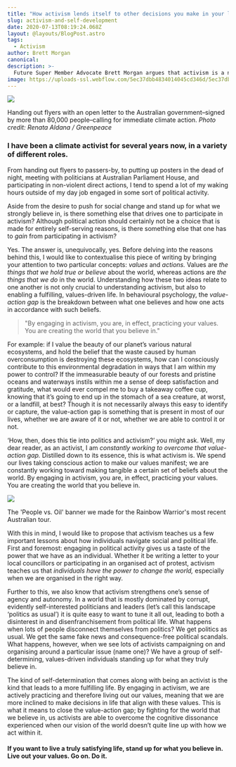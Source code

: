 ```yaml
---
title: "How activism lends itself to other decisions you make in your life"
slug: activism-and-self-development
date: 2020-07-13T08:19:24.068Z
layout: @layouts/BlogPost.astro
tags:
  - Activism
author: Brett Morgan
canonical:
description: >-
  Future Super Member Advocate Brett Morgan argues that activism is a necessary part of living a truly meaningful life.
image: https://uploads-ssl.webflow.com/5ec37dbb4834014045cd346d/5ec37dbc4834010ca8cd3e3f_Hero%20Image.jpg
---
```


![](https://uploads-ssl.webflow.com/5c1443dba808385e680d18e4/5e2b8ce1654089542f5d18b9_Thumbnail.jpg)

Handing out flyers with an open letter to the Australian government–signed by more than 80,000 people–calling for immediate climate action. _Photo credit: Renata Aldana / Greenpeace_

### I have been a climate activist for several years now, in a variety of different roles.

From handing out flyers to passers-by, to putting up posters in the dead of night, meeting with politicians at Australian Parliament House, and participating in non-violent direct actions, I tend to spend a lot of my waking hours outside of my day job engaged in some sort of political activity.

Aside from the desire to push for social change and stand up for what we strongly believe in, is there something else that drives one to participate in activism? Although political action should certainly not be a choice that is made for entirely self-serving reasons, is there something else that one has to _gain_ from participating in activism?

Yes. The answer is, unequivocally, yes. Before delving into the reasons behind this, I would like to contextualise this piece of writing by bringing your attention to two particular concepts: _values_ and _actions._ Values are _the things that_ _we hold true or believe_ about the world, whereas actions are _the things that we do_ in the world. Understanding how these two ideas relate to one another is not only crucial to understanding activism, but also to enabling a fulfilling, values-driven life. In behavioural psychology, the _value-action gap_ is the breakdown between what one believes and how one acts in accordance with such beliefs.

> "By engaging in activism, you are, in effect, practicing your values. You are creating the world that you believe in."

For example: if I value the beauty of our planet’s various natural ecosystems, and hold the belief that the waste caused by human overconsumption is destroying these ecosystems, how can I consciously contribute to this environmental degradation in ways that I am within my power to control? If the immeasurable beauty of our forests and pristine oceans and waterways instils within me a sense of deep satisfaction and gratitude, what would ever compel me to buy a takeaway coffee cup, knowing that it’s going to end up in the stomach of a sea creature, at worst, or a landfill, at best? Though it is not necessarily always this easy to identify or capture, the value-action gap is something that is present in most of our lives, whether we are aware of it or not, whether we are able to control it or not.

‘How, then, does this tie into politics and activism?’ you might ask. Well, my dear reader, as an activist, I am _constantly working to overcome that value-action gap._ Distilled down to its essence, this is what activism is. We spend our lives taking conscious action to make our values manifest; we are constantly working toward making tangible a certain set of beliefs about the world. By engaging in activism, you are, in effect, practicing your values. You are creating the world that you believe in.

![](https://uploads-ssl.webflow.com/5c1443dba808385e680d18e4/5e2934b979dbf766fab1bdf8_Hero%20Image.jpg)

The 'People vs. Oil' banner we made for the Rainbow Warrior's most recent Australian tour.

With this in mind, I would like to propose that activism teaches us a few important lessons about how individuals navigate social and political life. First and foremost: engaging in political activity gives us a taste of the power that we have as an individual. Whether it be writing a letter to your local councillors or participating in an organised act of protest, activism teaches us that _individuals have the power to change the world,_ especially when we are organised in the right way.

Further to this, we also know that activism strengthens one’s sense of agency and autonomy. In a world that is mostly dominated by corrupt, evidently self-interested politicians and leaders (let’s call this landscape ‘politics as usual’) it is quite easy to want to tune it all out, leading to both a disinterest in and disenfranchisement from political life. What happens when lots of people disconnect themselves from politics? We get politics as usual. We get the same fake news and consequence-free political scandals. What happens, however, when we see lots of activists campaigning on and organising around a particular issue (name one)? We have a group of self-determining, values-driven individuals standing up for what they truly believe in.

The kind of self-determination that comes along with being an activist is the kind that leads to a more fulfilling life. By engaging in activism, we are actively practicing and therefore living out our values, meaning that we are more inclined to make decisions in life that align with these values. This is what it means to close the value-action gap; by fighting for the world that we believe in, us activists are able to overcome the cognitive dissonance experienced when our vision of the world doesn’t quite line up with how we act within it.

#### **If you want to live a truly satisfying life, stand up for what you believe in. Live out your values. Go on. Do it.**
